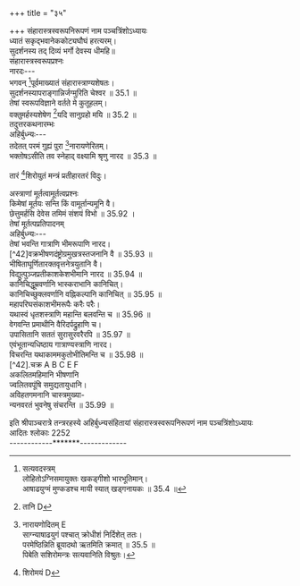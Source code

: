 +++
title = "३५"

+++
संहारास्त्रस्वरूपनिरूपणं नाम पञ्चत्रिंशोऽध्यायः  
ध्यातं सकृद्भवानेककोट्यघौघं हरत्यरम्।  
सुदर्शनस्य तद् दिव्यं भर्गो देवस्य धीमहि॥  
संहारास्त्रस्वरूपप्रश्नः  
नारदः---  
भगवन् [^1]पूर्वमाख्यातं संहारास्त्राण्यशेषतः।  
सुदर्शनस्यापराङ्गान्निर्जग्मुरिति चेश्वर ॥ 35.1 ॥  
तेषां स्वरूपविज्ञाने वर्तते मे कुतूहलम्।  
वक्तुमर्हस्यशेषेण [^2]यदि सानुग्रहो मयि ॥ 35.2 ॥  
तदुत्तरकथनारम्भः  
अहिर्बुध्न्यः---  
तदेतत् परमं गुह्यं पुरा [^3]नारायणेरितम्।  
भक्तोषऽसीति तव स्नेहाद् वक्ष्यामि श्रृणु नारद ॥ 35.3 ॥  

[^1]: सत्यवदस्त्रम्  
लोहितोऽग्निसमायुक्तः खकड्गीशो भारभूतिमान्।  
आषाढयुग्मं मुण्कडश्च मायी स्यात् खड्गनायकः ॥ 35.4 ॥  

[^1]: सम्यगाख्यातम् B C; सर्वमाख्यातम् E F  

[^2]: तानि D  

[^3]: नारायणोदितम् E  
साग्न्याषाढयुगं पश्चात् [^4]क्रोधीशं निर्दिशेत् ततः।  
परमेष्ठिन्निति ब्रूयादथो ऋतमिति क्रमात् ॥ 35.5 ॥  
पिबेति सशिरोमन्त्रः [^5]सत्यवानिति विश्रुतः।  

[^2]: सत्यकीर्त्यस्त्रम्  
तारं ततश्च हृदयं सत्यधाम्न इति क्रमात् ॥ 35.6 ॥  
शमयेति द्विरावृत्तं सत्यकीर्तिरिति स्मृतम्।  

[^3]:  धृष्टास्त्रम्  
अत्रिः सामरनाथश्च साग्निः प़ञ्चान्तकः [^6]स्मृतः ॥ 35.7 ॥  
महाकालश्च मज्जा च साग्निश्चोमापतिस्तथा।  
प्रसादयेत्यथाभ्यस्तं धृष्टमस्त्रमिदं विदुः ॥ 35.8 ॥  

[^4]:  रभसास्त्रम्  
क्रोधी पिनाकी मायी स्यात् खड्गी मायासमन्वितः।  
अत्रिः पिनाकी मुण्डश्च दीर्घयुक्तो रसस्तथा ॥ 35.9 ॥  
[^7]अग्निर्द्विरण्डश्च भृगुर्दीर्घो वाली ततः परम्।  
नमोऽन्त एष मन्त्रस्तु रभसः परिकीर्तितः ॥ 35.10 ॥  

[^5]: प्रतीहारतरास्त्रम्  
  
तारं [^8]शिरोयुतं मन्त्रं प्रतीहारतरं विदुः।  

[^4]: क्रोधिनं D  

[^5]: सत्यवादीति D  

[^6]: तथा E F  

[^7]: अत्रिः D  

[^8]:  शिरोमयं D  

[^6]:  पराङ्मुखास्त्रम्  
लोहितो [^9]वह्निसंयुक्तः स्तुतेति च पदं ततः ॥ 35.11 ॥  
स्तोभात्मने इति ब्रूयात् पराङ्मुख इति क्रमात्।  
आयेति च हृदन्तं तु पराङ्मुखमुदाहृतम् ॥ 35.12 ॥  

[^7]:  अवाङ्मुखास्त्रम्  
अमरेशस्तथात्रिश्च सवाल्याषाढनायकः।  
विद्रावणायेति [^10]पदमवेति तदनन्तरम् ॥ 35.13 ॥  
नतेति च प्रयोक्तव्यं [^11]फलाय तदनन्तरम्।  
शिरोयुक्तमिमं मन्त्रं मन्त्रिणोऽवाङ्मुखं विदुः ॥ 35.14 ॥  

[^8]: लक्षाक्षास्त्रम्  
नियुतापरपर्यायं [^12]भेदिने इत्यनन्तरम्।  
निरासकेति चावृत्तं पदमायेति चेत्यथ ॥ 35.15 ॥  
हृदयान्तमिमं मन्त्रं लक्षाक्षं परिचक्षते।  

[^9]: विषमास्त्रम्  
खड्गीशो मायया युक्तः कूर्मो मायासमन्वितः॥ 35.16 ॥  
आषाढो वह्निसहितो [^13]लोहितश्चाग्निसंयुतः।  
भृगुः सदीर्घो वह्निश्च मर्षयेति द्विरभ्यसेत् ॥ 35.17 ॥  
एतद्विषममित्युक्तमस्त्रं परमदुर्जयम्।  

[^9]: बिन्दुसंयुक्तः D  

[^10]: पदं द्रवेति B C  

[^11]: फलायेत्यप्यनन्तरम् D  

[^12]: भेदेति इत्यनन्तरम् B.C; भेदेने तदनन्तरम् D  

[^13]:  लोहितश्चात्रि D  

[^10]: दृढनाभास्त्रम्  
शान्तिं पदं न्यसेत् पूर्वं कुर्वित्येतदतः परम् ॥ 35.18 ॥  
निबिडेति ततो न्यस्य गात्रशब्दं ततः परम्।  
विष्कम्भेति [^14]शिरोऽन्तं च दृढनाभमुदाहृतम् ॥ 35.19 ॥  

[^11]: संहारकास्त्रम्  
हास्वा यक्राचतसृवि मोन ओं व्युत्क्रमो मनुः।  
संहारकमिदं चास्त्रं विदुः पूर्वे महर्षयः ॥ 35.20 ॥  

[^12]:  दशाक्षास्त्रम्  
खड्गीशो मायया युक्तस्तेन युक्तो बकस्तथा।  
[^15]वान्तो दीर्घसमायुक्त आषाढो मुण्ड एव च ॥ 35.21 ॥  
[^16]दीर्घी खड्गेश्वरो वह्निरुमेशो दीर्घसंयुतः।  
वाली हृदन्तो मन्त्रोऽयं दशाक्षः परिपठ्यते ॥ 35.22 ॥  

[^13]: दशशीर्षास्त्रम्  
तारपूर्वं च हृदयं चलगण्डं ततो न्यसेत्।  
अम्बरं सामराधीशं वक्त्रायेति पदं ततः ॥ 35.23 ॥  
वज्रवारणशब्दौ च [^17]आयान्तं शतवक्त्रकम्।  
शिवोत्तमः [^18]सदन्तः स्यादग्निर्दीर्घसमन्वितः ॥ 35.24 ॥  
भृगुराषाढवान् साग्निः कर्तनायेति विन्यसेत्।  

[^14]: शिरोऽन्तश्च B C E F  

[^15]: लान्तो B C E F  

[^16]: दीर्घः D  

[^17]: आयातं D  

[^18]: सदन्तिः D  
दशेति च पदं पश्चाच्छीर्षायेति पदं ततः ॥ 35.25 ॥  
शिरोऽन्त एष मन्त्रस्तु दशशीर्षमुदाहृतम्।  

[^14]: शतोदरास्त्रम्  
तारं प्रणामपर्यायं लुप्तास्त्रेति पदं ततः ॥ 35.26 ॥  
जालायेति प्रयोक्तव्यं बहूदरपदं ततः।  
आयेत्यन्ते प्रयोक्तव्यं शतोदरमिदं विदुः ॥ 35.27 ॥  

[^15]: पद्मनाभास्त्रम्  
लोहितः पावकश्चैव नकुलीशस्ततः परम्।  
आषाढो मायया युक्तः प्रवृत्त इति च क्रमात् ॥ 35.28 ॥  
नाशनायेत्यथाभ्यस्तं स्वस्त्यन्तं पद्मनाभकम्।  

[^16]:  महानाभास्त्रम्  
महाकालोऽम्बरं दीर्घं लोहितो दीर्घसंयुतः ॥ 35.29 ॥  
बकः खड्गीश्वरो मायी नाशनायेति च न्यसेत्।  
चक्रान्मन इति ब्रूयात् स्वस्त्यन्तो मन्त्रनायकः ॥ 35.30 ॥  
महानाभमिदं प्राज्ञा वदन्त्यखिलसाधकम्।  

[^17]: दुन्दुनाभास्त्रम्  
बकश्चैव महाकालो मायी चाषाढनायकः ॥ 35.31 ॥  
शूलायेति प्रयोक्तव्यं चण्डनाभाय [^19]चेत्यतः।  
स्वस्ति चैव द्विरभ्यस्तं दुन्दुनाभमिदं विदुः ॥ 35.32 ॥  

[^19]:  चेत्यथ B  

[^18]: धृतिमाल्यस्त्रम्  
मेषो मायी च साङ्घ्रीशो भृगुश्चैवात्रिरेव च।  
मायायुक्तस्तथाषाढो दीर्घदण्डसमन्वितः ॥ 35.33 ॥  
क्रीधी च [^20]सामरेशः स्याद् बको दीर्घसमन्वितः।  
वाली दीर्घसमायुक्तो निवारितपदं ततः ॥ 35.34 ॥  
तेजसे इति च ब्रूयात् स्वस्त्य्न्तोऽयं [^21]महामनुः।  
[^22]धृतिमालीति विख्यातः सर्वलोकेषु पूजितः ॥ 35.35 ॥  

[^19]:  रुचिरास्त्रम्  
संवर्तकः सामरेशो मीनो [^23]बिन्दुसमन्वितः।  
मायी च क्षामयेत्येतदावृत्तं [^24]वृत्तिमान् मनुः ॥ 35.36 ॥  
[^25]द्विरावृत्तः प्रहरणं शं तनोतु पदं ततः।  
शिरोऽन्त एष मन्त्रस्तु रुचिरः परिकीर्तितः ॥ 35.37 ॥  

[^20]:  पितृसौमनसास्त्रम्  
लोहितो मायया युक्त आषाढो भारभूतिमान्।  
देवसारेत्यतः पाठ्यं सर्वाभयपदं ततः ॥ 35.38 ॥  
प्रदेत्येतत् प्रयोक्तव्यं सर्वशान्तिकराय च।  
शिरोऽन्त एष मन्त्रस्तु पितृसौमनसं स्मृतम् ॥ 35.39 ॥  

[^20]:  साम खड्गी D  

[^21]: महामुने B C  

[^22]: धृतिमायी इति ख्यातः D  

[^23]: मेषसमन्वितः D  

[^24]: वृत्तिमात्मनः D  

[^25]: द्विरावृत्तं B C E F  
  

[^21]:  विधूतास्त्रम्  
तारं तथा च हृदयं खड्गीशो मायया युतः।  
मीनश्चाङ्घ्रीशसंयुक्त आषाढो दीर्घसंयुतः ॥ 35.40 ॥  
चण्डो मायी पिनाकी चाप्याषाढो दीर्घसंयुतः।  
लोहितश्च करायेति पदं तत उदीर्य च ॥ 35.41 ॥  
परमेत्यथ धाम्ने च विधूतमिदमुत्तमम्।  

[^22]:  मकरास्त्रम्  
नमस्त्रुटितशब्दौ च पठित्वा प्रथमं ततः ॥ 35.42 ॥  
शस्त्रास्त्रशब्दौ चोच्चार्य शक्तये इत्यनन्तरम्।  
शक्तिशालिन इत्युक्त्वा मकरायेति च क्रमात् ॥ 35.43 ॥  
प्रवृत्तास्त्रपदे चैव महार्णवपदं ततः।  
विभेदिन इति ब्रूयादेतन्मकरमुत्तमम् ॥ 35.44 ॥  

[^23]:  करवीरसमास्त्रम्  
तारपूर्वं नमश्चोक्त्वा तिरस्कृतपदं ततः।  
गदाशब्दं समुच्चार्य [^20]वीर्यायेति ततः पठेत् ॥ 35.45 ॥  
शिरोऽन्त एष मन्त्रस्तु [^27]करवीरसमं स्मृतम्।  

[^24]: धनास्त्रम्  
तारं प्रणामपर्यायं लोहितं वह्निसंयुतम् ॥ 35.46 ॥  
आषाढोऽनन्तसंयुक्तो लोहितो मीनं एव च।  

[^26]: वीरायेति D  

[^27]: करवीरकरं D  
मुण्डः शिवं कुरुपदं द्विरावृत्तं धनं स्मृतम् ॥ 35.47 ॥  

[^25]:  धान्यास्त्रम्  
वेतवाजीर्तरापेति व्युत्क्रमेण समीरितम्।  
शिरोऽन्त एष मन्त्रस्तु धान्यमित्युच्यते बुधैः ॥ 35.48 ॥  

[^26]: ज्यैतिषास्त्रम्  
लोहितो वह्निसंयुक्तश्चण्डाद्यन्तौ[^28] ततः क्रमात्।  
बको मुण्डः समायी स्यात् सवह्निर्लोहितस्यथा ॥ 35.49 ॥  
बको विषं ततो मुण्डो मायी प्रकटितेति च।  
अथ विश्वं पदं चोक्त्वा ततः प्रशमयेति च ॥ 35.50 ॥  
द्विरभ्यस्तमिमं मन्त्रं ज्यौतिषं परिचक्षते।  

[^27]: कृशनास्त्रम्  
क्रोधी पिनाकी मायी स्यादाषाढं च ततः परम् ॥ 35.51 ॥  
क्रोधी [^29]चानन्तसहितो बकयुग् दीर्घमग्निमत्[^30]।  
मुण्डो वाली शिरोऽन्तश्च कृशनं समुदाहृतम् ॥ 35.52 ॥  
[^28]. नैराश्यास्त्रम्  
मायी खड्गी शिखी चैव महामायी पिनाकवान्।  
कृतचक्रेति शब्दौ च चक्रायेति च निर्दिशेत् ॥ 35.53 ॥  
वषडन्तमिमं मन्त्रं नैराश्यं परिचक्षते।  
[^28].चण्डाद्यन्तः  
[^29].चानन्द F  
[^30].दीर्घवह्निमान् E F  
[^29].विमलास्त्रम्  
[^31]खड्गेशः प्रथमं मायी चाषाढो दीर्घवह्निमान् ॥ 35.54 ॥  
भृगुश्च मायासंयुक्त आषाढो दीर्घसंयुतः।  
मायी चण्डः पिनाकी च सानन्तोऽतः परं क्रमात् ॥ 35.55 ॥  
भृगुः साषाढदीर्घाग्निर्वाली च तदनन्तरम्।  
विमलायेति चोच्चार्य शिरोऽन्तं विमलं स्मृतम् ॥ 35.56 ॥  
[^30].योगंधरास्त्रम्  
भृगुर्लान्तः सवह्निश्च मायाशब्दं पठेत् ततः।  
मयास्त्रायेति च पदं तमोबर्हण इत्यपि ॥ 35.57 ॥  
मूर्तये इति निर्दिश्य योगं चेति ततः पठेत्।  
धरायेति पदं चापि महते इत्यनन्तरम् ॥ 35.58 ॥  
भीषणायेति च ब्रूयादभ्यस्तं हृदयं ततः।  
योगंधरमिदं प्रोक्तमस्त्रं निखिलवन्दितम् ॥ 35.59 ॥  
[^31]. विनिद्रास्त्रम्  
मुण्डो मायी तथाकाश आषाढश्च ततः परम्।  
मेषो मायायुतोऽत्रिश्च सदीर्घाग्निस्ततः परम् ॥ 35.60 ॥  
मुद्रायेति शिरोऽन्तोऽयं [^32]विनिद्रमभिधीयते।  
[^32].नैद्रास्त्रम्  
विषमग्न्यनिलोपेतं सषष्ठस्वरबिन्दुकम् ॥ 35.61 ॥  
[^31]. खड्गी च B; खड्गीशः E F  
[^32]. भद्रमित्यभिधीयते D  
पिण्डमेतच्छिरोऽन्तं च नैद्रमस्त्रविदो विदुः[^33]।  
[^33].प्रमथनास्त्रम्  
प्रथमं तारमुच्चार्य हृदयं च ततः परम् ॥ 35.62 ॥  
विषं ततश्च दण्डीशं मायया च समन्वितम्।  
आषाढं च बकं चैव पठित्वा तदनन्तरम् ॥ 35.63 ॥  
ततः क्रोधी च साषाढश्चण्डीशेन समन्वितः।  
प्रसादयेत्यथावृत्तमस्त्रं प्रमथनं स्मृतम् ॥ 35.64 ॥  
[^34]. सार्चिर्माल्यस्त्रम्  
वरुणेन समायुक्तो दीर्घयुक्तश्चतुर्मुखः।  
ततः पिनाकी सानन्तो लान्तो मायी ततः परम् ॥ 35.65 ॥  
ज्वालान्तो मायया युक्तः पिनाकी च ततः परम्।  
आद्यं चतुर्थवर्गस्य महासीति पठेत् ततः ॥ 35.66 ॥  
शक्त इत्यपि वक्तव्यं महामहस इत्यपि।  
मर्षयेति द्विरभ्यस्तं सार्चिर्मालिरयं मनुः ॥ 35.67 ॥  
[^35]. कामरूपास्त्रम्  
हास्वा नञ्जभरञ्चासरपत्तवृप्र इत्यपि।  
रस्वा इति व्युत्क्रमेण कामरूपमिदं स्मृतम् ॥ 35.68 ॥  
[^36].कामरुच्यस्त्रम्  
ओं नमो इत्युपक्रम्य मुण्डो मायासमन्वितः।  
[^33].मन्त्रविदो विदुः E F  
तृतीयस्वरसंयुक्तश्चण्डो रान्तस्ततः परम् ॥ 35.69 ॥  
कबन्धेति पदं ब्रूयात् संधानायेति चान्ततः।  
शिखान्तोऽयं कामरुचिर्मन्त्रः पूर्वैः समीरितः ॥ 35.70 ॥  
[^37]. मोहनास्त्रम्  
भौतिकं दण्डसंयुक्तमङ्कुशं च ततो वदेत्।  
[^34]मोहवारिणिशब्दं च शिरोऽन्तं मोह उच्यते ॥ 35.71 ॥  
[^38]. आवरणास्त्रम्  
खड्गीशो दीर्घसंयुक्तो वह्निर्मायासमन्वितः।  
आषाढश्च महाकालो व्योम दीर्घान्वितं ततः ॥ 35.72 ॥  
महाकालश्च सानन्तो वाली चण्डीशसंयुतः।  
शिरोऽन्तोऽयं महामन्त्रः प्रोक्तमावरणं बुधैः ॥ 35.73 ॥  
[^39]. जृम्भकास्त्रम्  
द्विरण्डौ द्वौ क्रमान्न्यस्य सदण्डौ चतुराननम्।  
मुण्डमुच्चार्य परतः स्वस्तीति पदमुद्धरेत् ॥ 35.74 ॥  
शिरोऽन्तोऽयं महामन्त्रो जृम्भकः परिकीर्तितः।  
[^40]. सर्वनाभकास्त्रम्  
चण्डोऽनन्तसमायुक्तो मायी चात्रिस्ततः परम् ॥ 35.75 ॥  
आद्यश्चतुर्थवर्गस्य सेनापदमनन्तरम्।  
[^34].मोहवारीणि B; मोहवारुणि D  
जीवातव इति ब्रूयाच्छिरोऽन्तं सर्वनाभकम् ॥ 35.76 ॥  
[^41]. भृशाश्वतनयास्त्रम्  
वेगाद्यन्तौ क्रमादुक्त्वा विश्वाद्यं च ततः परम्।  
जितशब्दमथोच्चार्य वैनतेयाय इत्यपि ॥ 35.77 ॥  
शिरोऽन्तोऽयं मनुः प्रोक्तो भृशाश्वतनया [^35]इति।  
[^42]. संधानास्त्रम्  
भृगुश्च वरुणः साग्निर्मुण्डो मायी ततः क्रमात् ॥ 35.78 ॥  
खड्गीशः साग्निदीर्घश्च [^36]लोहितोऽथ उमापतिः।  
शं कुर्विति द्विरभ्यस्तो मन्त्र संधानमुच्यते ॥ 35.79 ॥  
[^43]. वारुणास्त्रम्  
भृगुर्लान्तोऽग्निसहितो दण्डेन च समन्वितः।  
भृगुर्व्योमाथ जीवश्च वरुणेन समन्वितः ॥ 35.80 ॥  
शिरोऽन्त एष मन्त्रस्तु वारुणं परिकीर्तितम्।  
अस्त्राणां मूर्तत्वामूर्तत्वजिज्ञासया नारदेनाहिर्बुध्न्यस्तुतिः  
नारदः---  
भगवन् देवदेवेश सर्वलोकनमस्कृत ॥ 35.81 ॥  
सर्वाध्यक्षाप्रमेयात्मन्नचिन्त्यज्ञानगोचर।  
त्वामाश्रित्य सुराः सर्वे लभन्ते काङ्क्षितं फलम्॥ 35.82 ॥  
[^35].इमे D  
[^36].लोहितो य उमापतिः D  
त्वत्तः सर्वं समुद्भूतं जगत् स्थावरजङ्गमम्।  
त्वयैव [^37]पालितं सर्वं संहृतं च महेश्वर ॥ 35.83 ।  
त्वमादिः सर्वजगतामनादिस्त्वं जगन्मय।  
पुरुषस्त्वं त्वमव्यक्तो व्यक्तस्त्वं विश्वभावन ॥ 35.84 ॥  
यज्ञस्त्वमिज्यो यष्टा त्वमग्नयस्त्वं त्वमाहुतिः।  
वषट्कारस्त्वमोंकारो [^38]वेदवेद्यस्तथा भवान् ॥ 35.85 ॥  
त्वत्त एव च भूतानि प्रवर्तन्ते महेश्वर।  
करणं कारणं कर्ता कार्यं कर्म फलं विभो ॥ 35.86 ॥  
त्वमेव भूतं भव्यं च भवच्च परमेश्वर।  
निर्गुणस्त्वं जगत्सृष्टौ जुषमाणो [^39]गुणानसि ॥ 35.87 ॥  
अणीयसामणीयांस्त्वं महांश्च त्वं महीयसाम्।  
अनुरक्तस्त्वयीशान प्रयाति परमां गतिम् ॥ 35.88 ॥  
अपरक्तो व्रजत्येव निरयं [^40]विकृतिर्न ते।  
कलाकाष्ठामुहूर्तादिकालश्च[^41] त्वं कलात्मकः ॥ 35.89 ॥  
सर्वदा सर्वभूतेषु निवसन्नपि शंकर।  
न लिप्यसे तद्विकारैः पद्मपत्रमिवाम्भसा ॥ 35.90 ॥  
करामलकवत् सर्वं सर्वदा कलयस्यतः।  
प्रोक्तवानसि सर्वास्त्रस्वरूपं पृच्छतो मम ॥ 35.91 ॥  
[^37].साधितं D  
[^38].वेदावेद्यं D; वेदो वेद्यः E F  
[^39].गुणानपि D  
[^40].प्रकृतिर्न D  
[^41]. कालस्तत्त्वं D  
  
अस्त्राणां मूर्तत्वामूर्तत्वप्रश्नः  
किमेषां मूर्तयः सन्ति किं वामूर्तान्यमूनि वै।  
छेत्तुमर्हसि देवेस तमिमं संशयं विभो ॥ 35.92 ।  
तेषां मूर्तत्पप्रतिपादनम्  
अहिर्बुध्न्यः---  
तेषां भवन्ति गात्राणि भीमरूपाणि नारद।  
[^42]वक्रभीषणदंष्ट्रोग्रमुखत्रस्तजनानि वै ॥ 35.93 ॥  
भीषिताघूर्णितारक्तवृत्तनेत्रयुतानि वै।  
विद्युत्पुञ्जप्रतीकाशकेशभीमानि नारद ॥ 35.94 ॥  
कानिचिद्धूम्रवर्णानि भास्कराभानि कानिचित्।  
कानिचिच्छुक्लवर्णानि वह्निकल्पानि कानिचित् ॥ 35.95 ॥  
महापरिघसंकाशभीमरूपैः करैः परैः।  
यथास्वं धृतशस्त्राणि महान्ति बलवन्ति च ॥ 35.96 ॥  
वेगवन्ति प्रमाथीनि वैरिदर्पद्रुहाणि च।  
उपासितानि सततं सुरासुरवरैरपि ॥ 35.97 ॥  
एवंभूतान्यधिष्ठाय गात्राण्यस्त्राणि नारद।  
विचरन्ति यथाकाममकुतोभीतिमन्ति च ॥ 35.98 ॥  
[^42].चक्र A B C E F  
अकलितमहिमानि भीषणानि  
ज्वलितवपूंषि समुद्यतायुधानि।  
अविहतगमनानि चास्त्रमुख्या-  
न्यनवरतं भुवनेषु संचरन्ति ॥ 35.99 ॥  
  
इति श्रीपाञ्चरात्रे तन्त्ररहस्ये अहिर्बुध्न्यसंहितायां संहारास्त्रस्वरूपनिरूपणं नाम पञ्चत्रिंशोऽध्यायः  
आदितः श्लोकाः 2252  
------------*******-------------